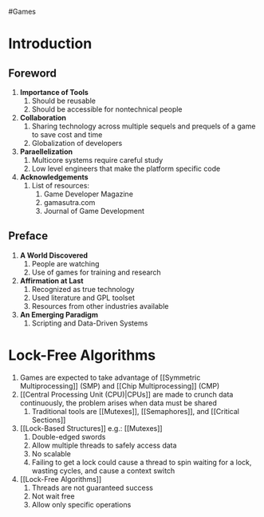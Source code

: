 #Games 
# Introduction
## Foreword
1. **Importance of Tools**
	1. Should be reusable
	2. Should be accessible for nontechnical people
2. **Collaboration**
	1. Sharing technology across multiple sequels and prequels of a game to save cost and time
	2. Globalization of developers
3. **Paraellelization**
	1. Multicore systems require careful study
	2. Low level engineers that make the platform specific code
4. **Acknowledgements**
	1. List of resources:
		1. Game Developer Magazine
		2. gamasutra.com
		3. Journal of Game Development
## Preface
1. **A World Discovered**
	1. People are watching
	2. Use of games for training and research
2. **Affirmation at Last**
	1. Recognized as true technology
	2. Used literature and GPL toolset
	3. Resources from other industries available
3. **An Emerging Paradigm**
	1. Scripting and Data-Driven Systems
# Lock-Free Algorithms
1. Games are expected to take advantage of [[Symmetric Multiprocessing]] (SMP) and [[Chip Multiprocessing]] (CMP)
2. [[Central Processing Unit (CPU)|CPUs]] are made to crunch data continuously, the problem arises when data must be shared
	1. Traditional tools are [[Mutexes]], [[Semaphores]], and [[Critical Sections]]
3. [[Lock-Based Structures]] e.g.: [[Mutexes]]
	1. Double-edged swords
	2. Allow multiple threads to safely access data
	3. No scalable
	4. Failing to get a lock could cause a thread to spin waiting for a lock, wasting cycles, and cause a context switch
4. [[Lock-Free Algorithms]]
	1. Threads are not guaranteed success
	2. Not wait free
	3. Allow only specific operations